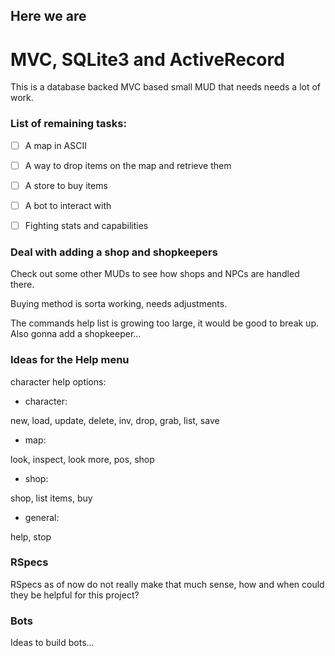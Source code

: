 ## Here we are
# MVC, SQLite3 and ActiveRecord

This is a database backed MVC based small MUD that needs needs a lot of work.

### List of remaining tasks:

* [ ] A map in ASCII
* [ ] A way to drop items on the map and retrieve them
* [ ] A store to buy items
* [ ] A bot to interact with
* [ ] Fighting stats and capabilities


### Deal with adding a shop and shopkeepers

Check out some other MUDs to see how shops and NPCs are handled there.

Buying method is sorta working, needs adjustments.

The commands help list is growing too large, it would be good to break up.
Also gonna add a shopkeeper...

### Ideas for the Help menu

character help options:

- character:

new, load, update, delete, inv, drop, grab, list, save

- map:

look, inspect, look more, pos, shop

- shop:

shop, list items, buy

- general:

help, stop

### RSpecs

RSpecs as of now do not really make that much sense, how and when could they be helpful for this project?

### Bots

Ideas to build bots...
